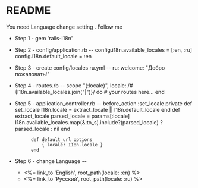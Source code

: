 # README

You need Language change setting . Follow me

* Step 1 - gem 'rails-i18n'

* Step 2 - config/application.rb
         -- config.i18n.available_locales = [:en, :ru]
            config.i18n.default_locale = :en

* Step 3 - create config/locales ru.yml
         -- ru:
                welcome: "Добро пожаловать!"

* Step 4 - routes.rb
         -- scope "(:locale)", locale: /#{I18n.available_locales.join("|")}/ do
                # your routes here...
            end

* Step 5 - application_controller.rb 
         -- before_action :set_locale
            private
                def set_locale
                I18n.locale = extract_locale || I18n.default_locale
                end
            def extract_locale
                parsed_locale = params[:locale]
                I18n.available_locales.map(&:to_s).include?(parsed_locale) ? parsed_locale : nil
            end

            def default_url_options
                { locale: I18n.locale }
            end

* Step 6 - change Language
         -- <ul>
                <li><%= link_to 'English', root_path(locale: :en) %></li>
                <li><%= link_to 'Русский', root_path(locale: :ru) %></li>
            </ul>

